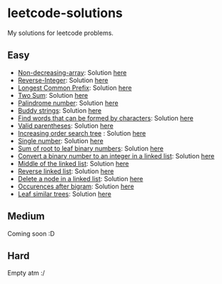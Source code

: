 # leetcode-solutions
My solutions for leetcode problems.
## Easy 
- [Non-decreasing-array](https://leetcode.com/problems/non-decreasing-array): Solution [here](https://github.com/dgharsallah/leetcode-solutions/blob/master/Non-decreasing-Array%20-%20Easy.cpp)
- [Reverse-Integer](https://leetcode.com/problems/reverse-integer): Solution [here](https://github.com/dgharsallah/leetcode-solutions/blob/master/Reverse%20Integer%20-%20Easy.cpp)
- [Longest Common Prefix](https://leetcode.com/problems/longest-common-prefix): Solution [here](https://github.com/dgharsallah/leetcode-solutions/blob/master/Longest%20Common%20Prefix%20-%20Easy.cpp)
- [Two Sum](https://leetcode.com/problems/two-sum): Solution [here](https://github.com/dgharsallah/leetcode-solutions/blob/master/Two%20Sum%20-%20Easy.cpp)
- [Palindrome number](https://leetcode.com/problems/palindrome-number): Solution [here](https://github.com/dgharsallah/leetcode-solutions/blob/master/Palindrom%20number.cpp%20-%20Easy)
- [Buddy strings](https://leetcode.com/problems/buddy-strings/): Solution [here](https://github.com/dgharsallah/leetcode-solutions/blob/master/Buddy%20strings%20-%20Easy.cpp)
- [Find words that can be formed by characters](https://leetcode.com/problems/find-words-that-can-be-formed-by-characters): Solution [here](https://github.com/dgharsallah/leetcode-solutions/blob/master/Find%20words%20that%20can%20be%20formed%20by%20characters%20-%20Easy.cpp)
- [Valid parentheses](https://leetcode.com/problems/valid-parentheses/): Solution [here](https://github.com/dgharsallah/leetcode-solutions/blob/master/Valid%20parentheses%20-%20Easy.cpp)
- [Increasing order search tree](https://leetcode.com/problems/increasing-order-search-tree/) : Solution [here](https://github.com/dgharsallah/leetcode-solutions/blob/master/Increasing%20order%20search%20tree%20-%20Easy.cpp)
- [Single number](https://leetcode.com/problems/single-number/): Solution [here](https://github.com/dgharsallah/leetcode-solutions/blob/master/Single%20number%20-%20Easy.cpp)
- [Sum of root to leaf binary numbers](https://leetcode.com/problems/sum-of-root-to-leaf-binary-numbers/): Solution [here](https://github.com/dgharsallah/leetcode-solutions/blob/master/Sum%20of%20root%20to%20leaf%20binary%20numbers%20-%20Easy.cpp)
- [Convert a binary number to an integer in a linked list](https://leetcode.com/problems/convert-binary-number-in-a-linked-list-to-integer/): Solution [here](https://github.com/dgharsallah/leetcode-solutions/blob/master/Convert%20a%20binary%20number%20to%20an%20integer%20in%20a%20linked%20list%20-%20Easy.cpp)
- [Middle of the linked list](https://leetcode.com/problems/middle-of-the-linked-list/): Solution [here](https://github.com/dgharsallah/leetcode-solutions/blob/master/Middle%20of%20the%20linked%20list%20-%20Easy.cpp)
- [Reverse linked list](https://leetcode.com/problems/reverse-linked-list/): Solution [here](https://github.com/dgharsallah/leetcode-solutions/blob/master/Reverse%20linked%20list%20-%20Easy.cpp)
- [Delete a node in a linked list](https://leetcode.com/problems/delete-node-in-a-linked-list/): Solution [here](https://github.com/dgharsallah/leetcode-solutions/blob/master/Delete%20a%20node%20in%20a%20linked%20list%20-%20Easy.cpp)
- [Occurences after bigram](https://leetcode.com/problems/occurrences-after-bigram/): Solution [here](https://github.com/dgharsallah/leetcode-solutions/blob/master/Occurences%20after%20bigram%20-%20Easy.cpp)
- [Leaf similar trees](https://leetcode.com/problems/leaf-similar-trees/): Solution [here](https://github.com/dgharsallah/leetcode-solutions/blob/master/Leaf%20similar%20trees%20-%20Easy.cpp)
## Medium
Coming soon :D
## Hard
Empty atm :/
